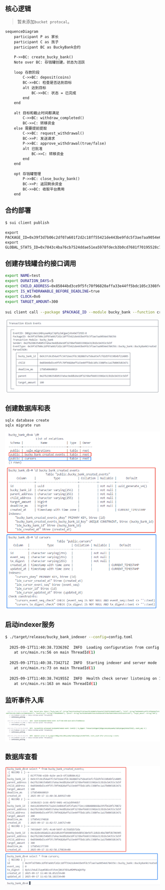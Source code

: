 ## 核心逻辑

> 暂未添加`bucket protocal`。

```mermaid
sequenceDiagram
    participant P as 家长
    participant C as 孩子
    participant BC as BuckyBank合约
    
    P->>BC: create_bucky_bank()
    Note over BC: 存钱罐创建，状态为活跃
    
    loop 存款阶段
        C->>BC: deposit(coins)
        BC->>BC: 检查是否达到目标
        alt 达到目标
            BC->>BC: 状态 = 已完成
        end
    end
    
    alt 目标和截止时间都满足
        C->>BC: withdraw_completed()
        BC->>C: 转移资金
    else 需要提前提取
        C->>BC: request_withdrawal()
        BC->>P: 发送请求
        P->>BC: approve_withdrawal(true/false)
        alt 已批准
            BC->>C: 转移资金
        end
    end
    
    opt 存钱罐管理
        P->>BC: close_bucky_bank()
        BC->>P: 返回剩余资金
        BC->>BC: 收取平台费用
    end
```

## 合约部署

```
$ sui client publish

export PACKAGE_ID=0x39f3d7b06c2df07a601f2d2c18ff55421de443be9fdc5f3ae7aa9054e6784356
export GLOBAL_STATS_ID=0x7843c4ba76cb7524ddae51ea5978fdecb3b0cd7681f70195528c78c3d240ffd9
```

## 创建存钱罐合约接口调用

```bash
export NAME=test
export DURATION_DAYS=5
export CHILD_ADDRESS=0x85044bd3ce9f5fc70f96820affa33e44ff5bdc105c3308fec1a17b0065d63471
export IS_WITHDRAWABLE_BEFORE_DEADLINE=true
export CLOCK=0x6
export TARGET_AMOUNT=300

sui client call --package $PACKAGE_ID --module bucky_bank --function create_bucky_bank --args $NAME $TARGET_AMOUNT $DURATION_DAYS $CHILD_ADDRESS $IS_WITHDRAWABLE_BEFORE_DEADLINE $CLOCK
```

![image-20250917193236116](assets/image-20250917193236116.png)

## 创建数据库和表

```
sqlx database create
sqlx migrate run
```

![image-20250917193834002](assets/image-20250917193834002.png)

## 启动indexer服务

```bash
$ ./target/release/bucky_bank_indexer --config=config.toml

  2025-09-17T11:40:38.733639Z  INFO  Loading configuration from config.toml
    at src/main.rs:56 on main ThreadId(1)

  2025-09-17T11:40:38.734271Z  INFO  Starting indexer and server mode
    at src/main.rs:73 on main ThreadId(1)

  2025-09-17T11:40:38.741955Z  INFO  Health check server listening on 127.0.0.1:8080
    at src/main.rs:163 on main ThreadId(1)
```

## 监听事件入库

![image-20250917194224888](assets/image-20250917194224888.png)

## 数据库查看

![image-20250917195008790](assets/image-20250917195008790.png)

